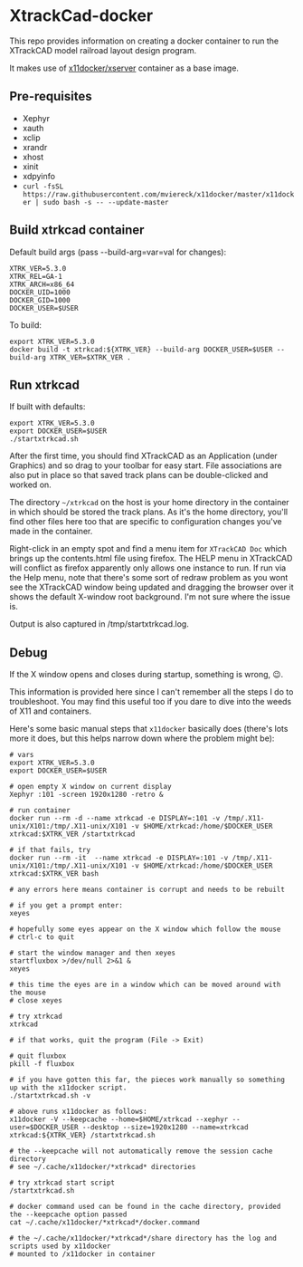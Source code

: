 # XtrackCad-docker
This repo provides information on creating a docker container to run the XTrackCAD model railroad layout design program.

It makes use of [x11docker/xserver](https://hub.docker.com/r/x11docker/xserver) container as a base image.

## Pre-requisites
* Xephyr
* xauth
* xclip
* xrandr
* xhost
* xinit
* xdpyinfo
* `curl -fsSL https://raw.githubusercontent.com/mviereck/x11docker/master/x11docker | sudo bash -s -- --update-master`

## Build xtrkcad container
Default build args (pass --build-arg=var=val for changes):
```
XTRK_VER=5.3.0
XTRK_REL=GA-1
XTRK_ARCH=x86_64
DOCKER_UID=1000
DOCKER_GID=1000
DOCKER_USER=$USER
```

To build:
```
export XTRK_VER=5.3.0
docker build -t xtrkcad:${XTRK_VER} --build-arg DOCKER_USER=$USER --build-arg XTRK_VER=$XTRK_VER .
```

## Run xtrkcad
If built with defaults:
```
export XTRK_VER=5.3.0
export DOCKER_USER=$USER
./startxtrkcad.sh
```
After the first time, you should find XTrackCAD as an Application (under Graphics) and so drag to your toolbar for easy start. File associations are also put in place so that saved track plans can be double-clicked and worked on.

The directory `~/xtrkcad` on the host is your home directory in the container in which should be stored the track plans. As it's the home directory, you'll find other files here too that are specific to configuration changes you've made in the container.

Right-click in an empty spot and find a menu item for `XTrackCAD Doc` which brings up the contents.html file using firefox. The HELP menu in XTrackCAD will conflict as firefox apparently only allows one instance to run. If run via the Help menu, note that there's some sort of redraw problem as you wont see the XTrackCAD window being updated and dragging the browser over it shows the default X-window root background. I'm not sure where the issue is.

Output is also captured in /tmp/startxtrkcad.log.

## Debug
If the X window opens and closes during startup, something is wrong, 😉.

This information is provided here since I can't remember all the steps I do to troubleshoot. You may find this useful too if you dare to dive into the weeds of X11 and containers.

Here's some basic manual steps that `x11docker` basically does (there's lots more it does, but this helps narrow down where the problem might be):

```
# vars
export XTRK_VER=5.3.0
export DOCKER_USER=$USER

# open empty X window on current display
Xephyr :101 -screen 1920x1280 -retro &

# run container
docker run --rm -d --name xtrkcad -e DISPLAY=:101 -v /tmp/.X11-unix/X101:/tmp/.X11-unix/X101 -v $HOME/xtrkcad:/home/$DOCKER_USER xtrkcad:$XTRK_VER /startxtrkcad

# if that fails, try
docker run --rm -it  --name xtrkcad -e DISPLAY=:101 -v /tmp/.X11-unix/X101:/tmp/.X11-unix/X101 -v $HOME/xtrkcad:/home/$DOCKER_USER xtrkcad:$XTRK_VER bash

# any errors here means container is corrupt and needs to be rebuilt

# if you get a prompt enter:
xeyes

# hopefully some eyes appear on the X window which follow the mouse
# ctrl-c to quit

# start the window manager and then xeyes
startfluxbox >/dev/null 2>&1 &
xeyes

# this time the eyes are in a window which can be moved around with the mouse
# close xeyes

# try xtrkcad
xtrkcad

# if that works, quit the program (File -> Exit)

# quit fluxbox
pkill -f fluxbox

# if you have gotten this far, the pieces work manually so something up with the x11docker script.
./startxtrkcad.sh -v

# above runs x11docker as follows:
x11docker -V --keepcache --home=$HOME/xtrkcad --xephyr --user=$DOCKER_USER --desktop --size=1920x1280 --name=xtrkcad xtrkcad:${XTRK_VER} /startxtrkcad.sh

# the --keepcache will not automatically remove the session cache directory
# see ~/.cache/x11docker/*xtrkcad* directories

# try xtrkcad start script
/startxtrkcad.sh

# docker command used can be found in the cache directory, provided the --keepcache option passed
cat ~/.cache/x11docker/*xtrkcad*/docker.command

# the ~/.cache/x11docker/*xtrkcad*/share directory has the log and scripts used by x11docker
# mounted to /x11docker in container
```
